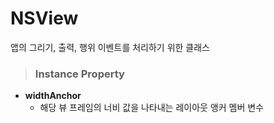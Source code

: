 # NSView
앱의 그리기, 출력, 행위 이벤트를 처리하기 위한 클래스

> ### Instance Property
* **widthAnchor**
    - 해당 뷰 프레임의 너비 값을 나타내는 레이아웃 앵커 멤버 변수